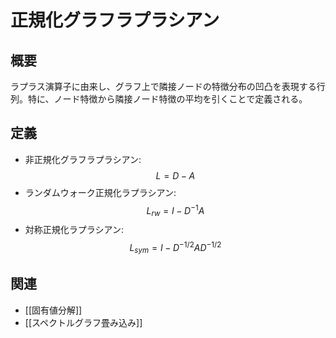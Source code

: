 # 正規化グラフラプラシアン

## 概要
ラプラス演算子に由来し、グラフ上で隣接ノードの特徴分布の凹凸を表現する行列。特に、ノード特徴から隣接ノード特徴の平均を引くことで定義される。

## 定義
- 非正規化グラフラプラシアン: $$L = D - A$$
- ランダムウォーク正規化ラプラシアン: $$L_{rw} = I - D^{-1}A$$
- 対称正規化ラプラシアン: $$L_{sym} = I - D^{-1/2} A D^{-1/2}$$

## 関連
- [[固有値分解]]
- [[スペクトルグラフ畳み込み]]